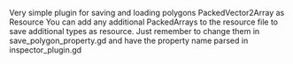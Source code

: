 Very simple plugin for saving and loading polygons PackedVector2Array as Resource
You can add any additional PackedArrays to the resource file to save additional types as resource. Just remember to change them in save_polygon_property.gd and have the property name parsed in inspector_plugin.gd
